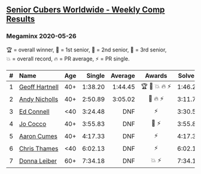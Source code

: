 <style>table {white-space: nowrap;}</style>

## [Senior Cubers Worldwide - Weekly Comp Results](/scw-comp/results/)
### Megaminx 2020-05-26

<span style="white-space: nowrap;">🏆 = overall winner</span>, <span style="white-space: nowrap;">🥇 = 1st senior</span>, <span style="white-space: nowrap;">🥈 = 2nd senior</span>, <span style="white-space: nowrap;">🥉 = 3rd senior</span>, <span style="white-space: nowrap;">💥 = overall record</span>, <span style="white-space: nowrap;">🔥 = PR average</span>, <span style="white-space: nowrap;">⚡ = PR single</span>.

| # | Name | Age | Single | Average | Awards | Solve 1 | Solve 2 | Solve 3 | Solve 4 | Solve 5 | Video |
| :--: | :-- | :--: | --: | --: | :--: | --: | --: | --: | --: | --: | :-- |
| 1 | [Geoff Hartnell](../../persons/geoff_hartnell/minx.md) | 40+ | 1:38.20 | 1:44.45 | 🏆 🥇 💥 🔥 ⚡ | 1:46.22 | 2:05.20 | 1:41.47 | 1:45.65 | 1:38.20 | [Link](https://www.facebook.com/events/688407551989463/permalink/688533835310168/) |
| 2 | [Andy Nicholls](../../persons/andy_nicholls/minx.md) | 40+ | 2:50.89 | 3:05.02 | 🥈 🔥 ⚡ | 3:11.77 | 2:50.89 | 3:12.40 | DNS | DNS | [Link](https://www.facebook.com/events/688407551989463/permalink/690047708492114/) |
| 3 | [Ed Connell](../../persons/ed_connell/minx.md) | <40 | 3:24.48 | DNF | ⚡ | 3:30.53 | 3:24.48 | DNS | DNS | DNS | [Link](https://www.facebook.com/events/688407551989463/permalink/691174248379460/) |
| 4 | [Jo Cocco](../../persons/jo_cocco/minx.md) | 40+ | 3:55.83 | DNF | 🥉 ⚡ | 3:55.83 | 4:26.06 | DNS | DNS | DNS | [Link](https://www.facebook.com/events/688407551989463/permalink/689392185224333/) |
| 5 | [Aaron Cumes](../../persons/aaron_cumes/minx.md) | 40+ | 4:17.33 | DNF | ⚡ | 4:17.33 | DNS | DNS | DNS | DNS | [Link](https://www.facebook.com/events/688407551989463/permalink/692397031590515/) |
| 6 | [Chris Thames](../../persons/chris_thames/minx.md) | <40 | 6:02.13 | DNF | ⚡ | 6:02.13 | DNS | DNS | DNS | DNS | [Link](https://www.facebook.com/events/688407551989463/permalink/690392548457630/) |
| 7 | [Donna Leiber](../../persons/donna_leiber/minx.md) | 60+ | 7:34.18 | DNF | 💥 ⚡ | 7:34.18 | 7:42.72 | DNS | DNS | DNS | [Link](https://www.facebook.com/events/688407551989463/permalink/690856405077911/) |

<!-- Global site tag (gtag.js) - Google Analytics -->
<script async src="https://www.googletagmanager.com/gtag/js?id=UA-86348435-3"></script>
<script>window.dataLayer = window.dataLayer || []; function gtag() {dataLayer.push(arguments);} gtag('js', new Date()); gtag('config', 'UA-86348435-3');</script>
